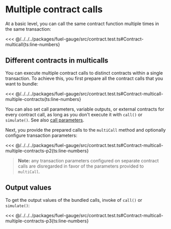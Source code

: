 # Multiple contract calls

At a basic level, you can call the same contract function multiple times in the same transaction:

<<< @/../../../packages/fuel-gauge/src/contract.test.ts#Contract-multicall{ts:line-numbers}

## Different contracts in multicalls

You can execute multiple contract calls to distinct contracts within a single transaction. To achieve this, you first prepare all the contract calls that you want to bundle:

<<< @/../../../packages/fuel-gauge/src/contract.test.ts#Contract-multicall-multiple-contracts{ts:line-numbers}

You can also set call parameters, variable outputs, or external contracts for every contract call, as long as you don't execute it with `call()` or `simulate()`. See also [call parameters](./call-parameters.md).

Next, you provide the prepared calls to the `multiCall` method and optionally configure transaction parameters:

<<< @/../../../packages/fuel-gauge/src/contract.test.ts#Contract-multicall-multiple-contracts-p2{ts:line-numbers}

> **Note:** any transaction parameters configured on separate contract calls are disregarded in favor of the parameters provided to `multiCall`.

## Output values

To get the output values of the bundled calls, invoke of `call()` or `simulate()`:

<<< @/../../../packages/fuel-gauge/src/contract.test.ts#Contract-multicall-multiple-contracts-p3{ts:line-numbers}
